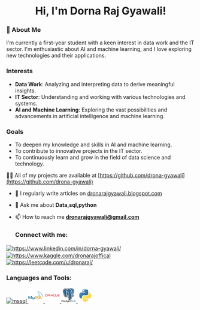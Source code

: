 
<h1 align="center">Hi, I'm Dorna Raj Gyawali!</h1>

### 🌱 About Me
I'm currently a first-year student with a keen interest in data work and the IT sector. I'm enthusiastic about AI and machine learning, and I love exploring new technologies and their applications.

### Interests
- **Data Work**: Analyzing and interpreting data to derive meaningful insights.
- **IT Sector**: Understanding and working with various technologies and systems.
- **AI and Machine Learning**: Exploring the vast possibilities and advancements in artificial intelligence and machine learning.

### Goals
- To deepen my knowledge and skills in AI and machine learning.
- To contribute to innovative projects in the IT sector.
- To continuously learn and grow in the field of data science and technology.

👨‍💻 All of my projects are available at [https://github.com/drona-gyawali](https://github.com/drona-gyawali)

- 📝 I regularly write articles on [dronarajgyawali.blogspot.com](dronarajgyawali.blogspot.com)

- 💬 Ask me about **Data,sql,python**

- 📫 How to reach me **dronarajgyawali@gmail.com**

  <h3 align="left">Connect with me:</h3>
<p align="left">
<a href="https://linkedin.com/in/https://www.linkedin.com/in/dorna-gyawali/" target="blank"><img align="center" src="https://raw.githubusercontent.com/rahuldkjain/github-profile-readme-generator/master/src/images/icons/Social/linked-in-alt.svg" alt="https://www.linkedin.com/in/dorna-gyawali/" height="30" width="40" /></a>
<a href="https://kaggle.com/https://www.kaggle.com/dronarajoffical" target="blank"><img align="center" src="https://raw.githubusercontent.com/rahuldkjain/github-profile-readme-generator/master/src/images/icons/Social/kaggle.svg" alt="https://www.kaggle.com/dronarajoffical" height="30" width="40" /></a>
<a href="https://www.leetcode.com/https://leetcode.com/u/dronaraj/" target="blank"><img align="center" src="https://raw.githubusercontent.com/rahuldkjain/github-profile-readme-generator/master/src/images/icons/Social/leet-code.svg" alt="https://leetcode.com/u/dronaraj/" height="30" width="40" /></a>
</p>

<h3 align="left">Languages and Tools:</h3>
<p align="left"> <a href="https://www.microsoft.com/en-us/sql-server" target="_blank" rel="noreferrer"> <img src="https://www.svgrepo.com/show/303229/microsoft-sql-server-logo.svg" alt="mssql" width="40" height="40"/> </a> <a href="https://www.mysql.com/" target="_blank" rel="noreferrer"> <img src="https://raw.githubusercontent.com/devicons/devicon/master/icons/mysql/mysql-original-wordmark.svg" alt="mysql" width="40" height="40"/> </a> <a href="https://www.oracle.com/" target="_blank" rel="noreferrer"> <img src="https://raw.githubusercontent.com/devicons/devicon/master/icons/oracle/oracle-original.svg" alt="oracle" width="40" height="40"/> </a> <a href="https://www.postgresql.org" target="_blank" rel="noreferrer"> <img src="https://raw.githubusercontent.com/devicons/devicon/master/icons/postgresql/postgresql-original-wordmark.svg" alt="postgresql" width="40" height="40"/> </a> <a href="https://www.python.org" target="_blank" rel="noreferrer"> <img src="https://raw.githubusercontent.com/devicons/devicon/master/icons/python/python-original.svg" alt="python" width="40" height="40"/> </a> </p>


